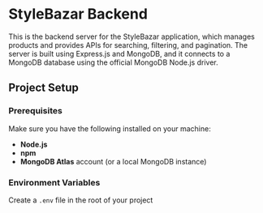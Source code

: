 # StyleBazar Backend

This is the backend server for the StyleBazar application, which manages products and provides APIs for searching, filtering, and pagination. The server is built using Express.js and MongoDB, and it connects to a MongoDB database using the official MongoDB Node.js driver.

## Project Setup

### Prerequisites

Make sure you have the following installed on your machine:

- **Node.js**
- **npm** 
- **MongoDB Atlas** account (or a local MongoDB instance)

### Environment Variables

Create a `.env` file in the root of your project 
